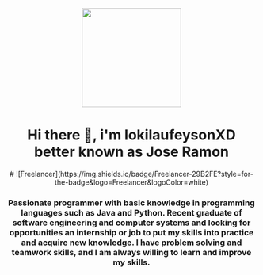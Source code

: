 <div id="header" align="center">
        <img src="<iframe src="https://giphy.com/embed/RgCnKKFHAhkl2" width="200" />
        <h1 align="centar"> Hi there 👋, i'm lokilaufeysonXD better known as Jose Ramon </h1> 
        # ![Freelancer](https://img.shields.io/badge/Freelancer-29B2FE?style=for-the-badge&logo=Freelancer&logoColor=white)  
        <h3 align="center"> Passionate programmer with basic knowledge in programming languages such as Java and Python. Recent graduate of software engineering and            computer systems and looking for opportunities an internship or job to put my skills into practice and acquire new knowledge. I have problem solving and                teamwork skills, and I am always willing to learn and improve my skills. </h3> 
</div>

<!--
**lokilaufeysonXD/lokilaufeysonXD** is a ✨ _special_ ✨ repository because its `README.md` (this file) appears on your GitHub profile.

Here are some ideas to get you started:

- 🔭 I’m currently working on ...
- 🌱 I’m currently learning ...
- 👯 I’m looking to collaborate on ...
- 🤔 I’m looking for help with ...
- 💬 Ask me about ...
- 📫 How to reach me: ...
- 😄 Pronouns: ...
- ⚡ Fun fact: ...
-->
